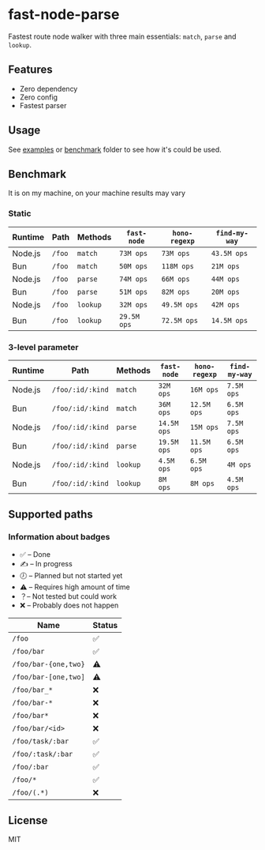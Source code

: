 # fast-node-parse

Fastest route node walker with three main essentials: `match`, `parse` and `lookup`.

## Features

- Zero dependency
- Zero config
- Fastest parser

## Usage

See [examples](./examples) or [benchmark](./benchmark) folder to see how it's could be used.

## Benchmark

It is on my machine, on your machine results may vary

### Static

| Runtime | Path   | Methods  | `fast-node` | `hono-regexp` | `find-my-way` |
| ------- | ------ | -------- | ----------- | ------------- | ------------- |
| Node.js | `/foo` | `match`  | `73M ops`   | `73M ops`     | `43.5M ops`   |
| Bun     | `/foo` | `match`  | `50M ops`   | `118M ops`    | `21M ops`     |
| Node.js | `/foo` | `parse`  | `74M ops`   | `66M ops`     | `44M ops`     |
| Bun     | `/foo` | `parse`  | `51M ops`   | `82M ops`     | `20M ops`     |
| Node.js | `/foo` | `lookup` | `32M ops`   | `49.5M ops`   | `42M ops`     |
| Bun     | `/foo` | `lookup` | `29.5M ops` | `72.5M ops`   | `14.5M ops`   |

### 3-level parameter

| Runtime | Path             | Methods  | `fast-node` | `hono-regexp` | `find-my-way` |
| ------- | ---------------- | -------- | ----------- | ------------- | ------------- |
| Node.js | `/foo/:id/:kind` | `match`  | `32M ops`   | `16M ops`     | `7.5M ops`    |
| Bun     | `/foo/:id/:kind` | `match`  | `36M ops`   | `12.5M ops`   | `6.5M ops`    |
| Node.js | `/foo/:id/:kind` | `parse`  | `14.5M ops` | `15M ops`     | `7.5M ops`    |
| Bun     | `/foo/:id/:kind` | `parse`  | `19.5M ops` | `11.5M ops`   | `6.5M ops`    |
| Node.js | `/foo/:id/:kind` | `lookup` | `4.5M ops`  | `6.5M ops`    | `4M ops`      |
| Bun     | `/foo/:id/:kind` | `lookup` | `8M ops`    | `8M ops`      | `4.5M ops`    |

## Supported paths

### Information about badges

- ✅ – Done
- ✍️ – In progress
- 🕖 – Planned but not started yet
- ⚠️ – Requires high amount of time
- ？– Not tested but could work
- ❌ – Probably does not happen

| Name                 | Status |
| -------------------- | ------ |
| `/foo`               | ✅     |
| `/foo/bar`           | ✅     |
| `/foo/bar-{one,two}` | ⚠️     |
| `/foo/bar-[one,two]` | ⚠️     |
| `/foo/bar_*`         | ❌     |
| `/foo/bar-*`         | ❌     |
| `/foo/bar*`          | ❌     |
| `/foo/bar/<id>`      | ❌     |
| `/foo/task/:bar`     | ✅     |
| `/foo/:task/:bar`    | ✅     |
| `/foo/:bar`          | ✅     |
| `/foo/*`             | ✅     |
| `/foo/(.*)`          | ❌     |

## License

MIT
